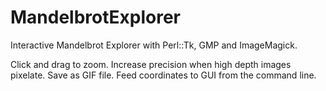 # MandelbrotExplorer
Interactive Mandelbrot Explorer with Perl::Tk, GMP and ImageMagick.

Click and drag to zoom. Increase precision when high depth images pixelate.
Save as GIF file. Feed coordinates to GUI from the command line.
